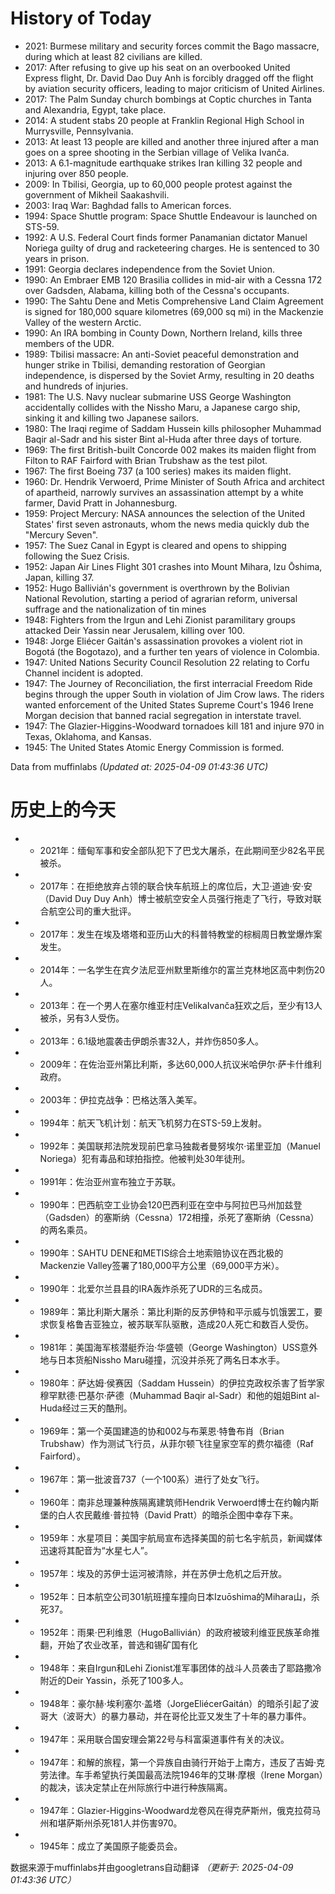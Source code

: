 # History of Today 

- 2021: Burmese military and security forces commit the Bago massacre, during which at least 82 civilians are killed.
- 2017: After refusing to give up his seat on an overbooked United Express flight, Dr. David Dao Duy Anh is forcibly dragged off the flight by aviation security officers, leading to major criticism of United Airlines.
- 2017: The Palm Sunday church bombings at Coptic churches in Tanta and Alexandria, Egypt, take place.
- 2014: A student stabs 20 people at Franklin Regional High School in Murrysville, Pennsylvania.
- 2013: At least 13 people are killed and another three injured after a man goes on a spree shooting in the Serbian village of Velika Ivanča.
- 2013: A 6.1-magnitude earthquake strikes Iran killing 32 people and injuring over 850 people.
- 2009: In Tbilisi, Georgia, up to 60,000 people protest against the government of Mikheil Saakashvili.
- 2003: Iraq War: Baghdad falls to American forces.
- 1994: Space Shuttle program: Space Shuttle Endeavour is launched on STS-59.
- 1992: A U.S. Federal Court finds former Panamanian dictator Manuel Noriega guilty of drug and racketeering charges. He is sentenced to 30 years in prison.
- 1991: Georgia declares independence from the Soviet Union.
- 1990: An Embraer EMB 120 Brasilia collides in mid-air with a Cessna 172 over Gadsden, Alabama, killing both of the Cessna's occupants.
- 1990: The Sahtu Dene and Metis Comprehensive Land Claim Agreement is signed for 180,000 square kilometres (69,000 sq mi) in the Mackenzie Valley of the western Arctic.
- 1990: An IRA bombing in County Down, Northern Ireland, kills three members of the UDR.
- 1989: Tbilisi massacre: An anti-Soviet peaceful demonstration and hunger strike in Tbilisi, demanding restoration of Georgian independence, is dispersed by the Soviet Army, resulting in 20 deaths and hundreds of injuries.
- 1981: The U.S. Navy nuclear submarine USS George Washington accidentally collides with the Nissho Maru, a Japanese cargo ship, sinking it and killing two Japanese sailors.
- 1980: The Iraqi regime of Saddam Hussein kills philosopher Muhammad Baqir al-Sadr and his sister Bint al-Huda after three days of torture.
- 1969: The first British-built Concorde 002 makes its maiden flight from Filton to RAF Fairford with Brian Trubshaw as the test pilot.
- 1967: The first Boeing 737 (a 100 series) makes its maiden flight.
- 1960: Dr. Hendrik Verwoerd, Prime Minister of South Africa and architect of apartheid, narrowly survives an assassination attempt by a white farmer, David Pratt in Johannesburg.
- 1959: Project Mercury: NASA announces the selection of the United States' first seven astronauts, whom the news media quickly dub the "Mercury Seven".
- 1957: The Suez Canal in Egypt is cleared and opens to shipping following the Suez Crisis.
- 1952: Japan Air Lines Flight 301 crashes into Mount Mihara, Izu Ōshima, Japan, killing 37.
- 1952: Hugo Ballivián's government is overthrown by the Bolivian National Revolution, starting a period of agrarian reform, universal suffrage and the nationalization of tin mines
- 1948: Fighters from the Irgun and Lehi Zionist paramilitary groups attacked Deir Yassin near Jerusalem, killing over 100.
- 1948: Jorge Eliécer Gaitán's assassination provokes a violent riot in Bogotá (the Bogotazo), and a further ten years of violence in Colombia.
- 1947: United Nations Security Council Resolution 22 relating to Corfu Channel incident is adopted.
- 1947: The Journey of Reconciliation, the first interracial Freedom Ride begins through the upper South in violation of Jim Crow laws. The riders wanted enforcement of the United States Supreme Court's 1946 Irene Morgan decision that banned racial segregation in interstate travel.
- 1947: The Glazier-Higgins-Woodward tornadoes kill 181 and injure 970 in Texas, Oklahoma, and Kansas.
- 1945: The United States Atomic Energy Commission is formed.

Data from muffinlabs
*(Updated at: 2025-04-09 01:43:36 UTC)*

# 历史上的今天 

- -  2021年：缅甸军事和安全部队犯下了巴戈大屠杀，在此期间至少82名平民被杀。
- -  2017年：在拒绝放弃占领的联合快车航班上的席位后，大卫·道迪·安·安（David Duy Duy Anh）博士被航空安全人员强行拖走了飞行，导致对联合航空公司的重大批评。
- -  2017年：发生在埃及塔塔和亚历山大的科普特教堂的棕榈周日教堂爆炸案发生。
- -  2014年：一名学生在宾夕法尼亚州默里斯维尔的富兰克林地区高中刺伤20人。
- -  2013年：在一个男人在塞尔维亚村庄VelikaIvanča狂欢之后，至少有13人被杀，另有3人受伤。
- -  2013年：6.1级地震袭击伊朗杀害32人，并炸伤850多人。
- -  2009年：在佐治亚州第比利斯，多达60,000人抗议米哈伊尔·萨卡什维利政府。
- -  2003年：伊拉克战争：巴格达落入美军。
- -  1994年：航天飞机计划：航天飞机努力在STS-59上发射。
- -  1992年：美国联邦法院发现前巴拿马独裁者曼努埃尔·诺里亚加（Manuel Noriega）犯有毒品和球拍指控。他被判处30年徒刑。
- -  1991年：佐治亚州宣布独立于苏联。
- -  1990年：巴西航空工业协会120巴西利亚在空中与阿拉巴马州加兹登（Gadsden）的塞斯纳（Cessna）172相撞，杀死了塞斯纳（Cessna）的两名乘员。
- -  1990年：SAHTU DENE和METIS综合土地索赔协议在西北极的Mackenzie Valley签署了180,000平方公里（69,000平方米）。
- -  1990年：北爱尔兰县县的IRA轰炸杀死了UDR的三名成员。
- -  1989年：第比利斯大屠杀：第比利斯的反苏伊特和平示威与饥饿罢工，要求恢复格鲁吉亚独立，被苏联军队驱散，造成20人死亡和数百人受伤。
- -  1981年：美国海军核潜艇乔治·华盛顿（George Washington）USS意外地与日本货船Nissho Maru碰撞，沉没并杀死了两名日本水手。
- -  1980年：萨达姆·侯赛因（Saddam Hussein）的伊拉克政权杀害了哲学家穆罕默德·巴基尔·萨德（Muhammad Baqir al-Sadr）和他的姐姐Bint al-Huda经过三天的酷刑。
- -  1969年：第一个英国建造的协和002与布莱恩·特鲁布肖（Brian Trubshaw）作为测试飞行员，从菲尔顿飞往皇家空军的费尔福德（Raf Fairford）。
- -  1967年：第一批波音737（一个100系）进行了处女飞行。
- -  1960年：南非总理兼种族隔离建筑师Hendrik Verwoerd博士在约翰内斯堡的白人农民戴维·普拉特（David Pratt）的暗杀企图中幸存下来。
- -  1959年：水星项目：美国宇航局宣布选择美国的前七名宇航员，新闻媒体迅速将其配音为“水星七人”。
- -  1957年：埃及的苏伊士运河被清除，并在苏伊士危机之后开放。
- -  1952年：日本航空公司301航班撞车撞向日本Izuōshima的Mihara山，杀死37。
- -  1952年：雨果·巴利维恩（HugoBallivián）的政府被玻利维亚民族革命推翻，开始了农业改革，普选和锡矿国有化
- -  1948年：来自Irgun和Lehi Zionist准军事团体的战斗人员袭击了耶路撒冷附近的Deir Yassin，杀死了100多人。
- -  1948年：豪尔赫·埃利塞尔·盖塔（JorgeEliécerGaitán）的暗杀引起了波哥大（波哥大）的暴力暴动，并在哥伦比亚又发生了十年的暴力事件。
- -  1947年：采用联合国安理会第22号与科富渠道事件有关的决议。
- -  1947年：和解的旅程，第一个异族自由骑行开始于上南方，违反了吉姆·克劳法律。车手希望执行美国最高法院1946年的艾琳·摩根（Irene Morgan）的裁决，该决定禁止在州际旅行中进行种族隔离。
- -  1947年：Glazier-Higgins-Woodward龙卷风在得克萨斯州，俄克拉荷马州和堪萨斯州杀死181人并伤害970。
- -  1945年：成立了美国原子能委员会。

数据来源于muffinlabs并由googletrans自动翻译
*（更新于: 2025-04-09 01:43:36 UTC）*